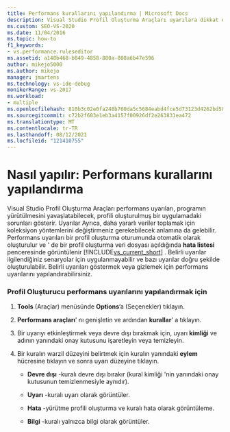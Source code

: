 ```yaml
---
title: Performans kurallarını yapılandırma | Microsoft Docs
description: Visual Studio Profil Oluşturma Araçları uyarılara dikkat edin; bu kişiler size daha iyi koleksiyon yöntemleri sunabilmesine neden olabilir. Bunları Hata Listesi penceresinde bulabilirsiniz.
ms.custom: SEO-VS-2020
ms.date: 11/04/2016
ms.topic: how-to
f1_keywords:
- vs.performance.ruleseditor
ms.assetid: a148b468-b849-4858-880a-808a6b47e596
author: mikejo5000
ms.author: mikejo
manager: jmartens
ms.technology: vs-ide-debug
monikerRange: vs-2017
ms.workload:
- multiple
ms.openlocfilehash: 810b3c02e0fa248b760da5c5684eabd4fce5d73123d4262bd58bbd71d048b701
ms.sourcegitcommit: c72b2f603e1eb3a4157f00926df2e263831ea472
ms.translationtype: MT
ms.contentlocale: tr-TR
ms.lasthandoff: 08/12/2021
ms.locfileid: "121410755"
---
```

# <a name="how-to-configure-performance-rules"></a>Nasıl yapılır: Performans kurallarını yapılandırma
Visual Studio Profil Oluşturma Araçları performans uyarıları, programın yürütülmesini yavaşlatabilecek, profili oluşturulmuş bir uygulamadaki sorunları gösterir. Uyarılar Ayrıca, daha yararlı veriler toplamak için koleksiyon yöntemlerini değiştirmeniz gerekebilecek anlamına da gelebilir. Performans uyarıları bir profil oluşturma oturumunda otomatik olarak oluşturulur ve ' de bir profil oluşturma veri dosyası açıldığında **hata listesi** penceresinde görüntülenir [!INCLUDE[vs_current_short](../code-quality/includes/vs_current_short_md.md)] . Belirli uyarılar ilgilendiğiniz senaryolar için uygulanmayabilir ve bazı uyarılar doğru şekilde oluşturulabilir. Belirli uyarıları göstermek veya gizlemek için performans uyarılarını yapılandırabilirsiniz.

### <a name="to-configure-profiler-performance-warnings"></a>Profil Oluşturucu performans uyarılarını yapılandırmak için

1. **Tools** (Araçlar) menüsünde **Options**’a (Seçenekler) tıklayın.

2. **Performans araçları**' nı genişletin ve ardından **kurallar**' a tıklayın.

3. Bir uyarıyı etkinleştirmek veya devre dışı bırakmak için, uyarı **kimliği** ve adının yanındaki onay kutusunu işaretleyin veya temizleyin.

4. Bir kuralın warzil düzeyini belirtmek için kuralın yanındaki **eylem** hücresine tıklayın ve sonra uyarı düzeyine tıklayın.

    - **Devre dışı** -kuralı devre dışı bırakır (kural kimliği 'nin yanındaki onay kutusunun temizlenmesiyle aynıdır).

    - **Uyarı** -kuralı uyarı olarak görüntüler.

    - **Hata** -yürütme profili oluşturma ve kuralı hata olarak görüntüleme.

    - **Bilgi** -kuralı yalnızca bilgi olarak görüntüler.
